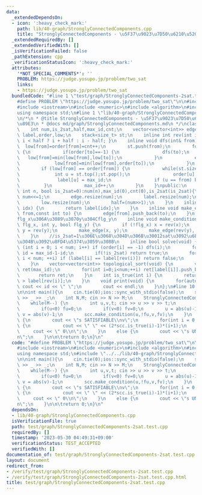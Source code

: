 ```yaml
---
data:
  _extendedDependsOn:
  - icon: ':heavy_check_mark:'
    path: lib/40-graph/StronglyConnectedComponents.cpp
    title: "StronglyConnectedComponents - \u5F37\u9023\u7D50\u6210\u5206\u5206\u89E3"
  _extendedRequiredBy: []
  _extendedVerifiedWith: []
  _isVerificationFailed: false
  _pathExtension: cpp
  _verificationStatusIcon: ':heavy_check_mark:'
  attributes:
    '*NOT_SPECIAL_COMMENTS*': ''
    PROBLEM: https://judge.yosupo.jp/problem/two_sat
    links:
    - https://judge.yosupo.jp/problem/two_sat
  bundledCode: "#line 1 \"test/graph/StronglyConnectedComponents-2sat.test.cpp\"\n\
    #define PROBLEM \"https://judge.yosupo.jp/problem/two_sat\"\n\n#include <vector>\n\
    #include <iostream>\n#include <numeric>\n#include <algorithm>\n#include <stack>\n\
    using namespace std;\n#line 1 \"lib/40-graph/StronglyConnectedComponents.cpp\"\
    \n/*\n * @title StronglyConnectedComponents - \u5F37\u9023\u7D50\u6210\u5206\u5206\
    \u89E3\n * @docs md/graph/StronglyConnectedComponents.md\n */\nclass StronglyConnectedComponents{\n\
    \    int num,is_2sat,half,max_id,cnt;\n    vector<vector<int>> edge;\n    vector<int>\
    \ label,order,low;\n    stack<size_t> st;\n    inline int rev(int i) { return\
    \ i < half ? i + half : i - half; }\n    inline void dfs(int& from) {\n      \
    \  low[from]=order[from]=cnt++;\n        st.push(from);\n        for(int& to:edge[from])\
    \ {\n            if(order[to]==-1) {\n                dfs(to);\n             \
    \   low[from]=min(low[from],low[to]);\n            }\n            else {\n   \
    \             low[from]=min(low[from],order[to]);\n            }\n        }\n\
    \        if (low[from] == order[from]) {\n            while(st.size()) {\n   \
    \             int u = st.top();st.pop();\n                order[u] = num;\n  \
    \              label[u] = max_id;\n                if (u == from) break;\n   \
    \         }\n            max_id++;\n        }\n    }\npublic:\n    StronglyConnectedComponents(const\
    \ int n, bool is_2sat=0):num(n),max_id(0),cnt(0),is_2sat(is_2sat){\n        if(is_2sat)\
    \ num<<=1;\n        edge.resize(num);\n        label.resize(num);\n        order.resize(num,-1);\n\
    \        low.resize(num);\n        half=(num>>1);\n    }\n    inline int operator[](int\
    \ idx) {\n        return label[idx];\n    }\n    inline void make_edge(const int\
    \ from,const int to) {\n        edge[from].push_back(to);\n    }\n    //x\u304C\
    flg_x\u306A\u3089\u3070y\u304Cflg_y\n    inline void make_condition(int x, bool\
    \ flg_x, int y, bool flg_y) {\n        if (!flg_x) x = rev(x);\n        if (!flg_y)\
    \ y = rev(y);\n        make_edge(x, y);\n        make_edge(rev(y), rev(x));\n\
    \    }\n    //is_2sat=1\u306E\u3068\u304D\u306B\u30012sat\u3092\u6E80\u305F\u3059\
    \u304B\u3092\u8FD4\u5374\u3059\u308B\n    inline bool solve(void) {\n        for\
    \ (int i = 0; i < num; i++) if (order[i] == -1) dfs(i);\n        for (int& id:label)\
    \ id = max_id-1-id;\n        if(!is_2sat) return true;\n        for (int i = 0;\
    \ i < num; ++i) if (label[i] == label[rev(i)]) return false;\n        return true;\n\
    \    }\n    vector<vector<int>> topological_sort(void) {\n        vector<vector<int>>\
    \ ret(max_id);\n        for(int i=0;i<num;++i) ret[label[i]].push_back(i);\n \
    \       return ret;\n    }\n    int is_true(int i) {\n        return label[i]\
    \ > label[rev(i)];\n    }\n    void print(void) {\n        for(auto id:label)\
    \ cout << id << \" \";\n        cout << endl;\n    }\n};\n#line 10 \"test/graph/StronglyConnectedComponents-2sat.test.cpp\"\
    \n\nint main(){\n    cin.tie(0);ios::sync_with_stdio(false);\n    string _; cin\
    \ >> _ >> _;\n    int N,M; cin >> N >> M;\n    StronglyConnectedComponents scc(N,1);\n\
    \    while(M--) {\n        int u,v,t; cin >> u >> v >> t;\n        int fu=1,fv=1;\n\
    \        if(u<0) fu=0;\n        if(v<0) fv=0;\n        u = abs(u)-1;\n       \
    \ v = abs(v)-1;\n        scc.make_condition(u,!fu,v,fv);\n    }\n    if(scc.solve())\
    \ {\n        cout << \"s SATISFIABLE\\nv\";\n        for(int i = 0; i < N; ++i)\
    \ {\n            cout << \" \" << (2*scc.is_true(i)-1)*(i+1);\n        }\n   \
    \     cout << \" 0\\n\";\n    }\n    else {\n        cout << \"s UNSATISFIABLE\\\
    n\";\n    }\n\n\treturn 0;\n}\n"
  code: "#define PROBLEM \"https://judge.yosupo.jp/problem/two_sat\"\n\n#include <vector>\n\
    #include <iostream>\n#include <numeric>\n#include <algorithm>\n#include <stack>\n\
    using namespace std;\n#include \"../../lib/40-graph/StronglyConnectedComponents.cpp\"\
    \n\nint main(){\n    cin.tie(0);ios::sync_with_stdio(false);\n    string _; cin\
    \ >> _ >> _;\n    int N,M; cin >> N >> M;\n    StronglyConnectedComponents scc(N,1);\n\
    \    while(M--) {\n        int u,v,t; cin >> u >> v >> t;\n        int fu=1,fv=1;\n\
    \        if(u<0) fu=0;\n        if(v<0) fv=0;\n        u = abs(u)-1;\n       \
    \ v = abs(v)-1;\n        scc.make_condition(u,!fu,v,fv);\n    }\n    if(scc.solve())\
    \ {\n        cout << \"s SATISFIABLE\\nv\";\n        for(int i = 0; i < N; ++i)\
    \ {\n            cout << \" \" << (2*scc.is_true(i)-1)*(i+1);\n        }\n   \
    \     cout << \" 0\\n\";\n    }\n    else {\n        cout << \"s UNSATISFIABLE\\\
    n\";\n    }\n\n\treturn 0;\n}\n"
  dependsOn:
  - lib/40-graph/StronglyConnectedComponents.cpp
  isVerificationFile: true
  path: test/graph/StronglyConnectedComponents-2sat.test.cpp
  requiredBy: []
  timestamp: '2023-05-30 04:49:31+09:00'
  verificationStatus: TEST_ACCEPTED
  verifiedWith: []
documentation_of: test/graph/StronglyConnectedComponents-2sat.test.cpp
layout: document
redirect_from:
- /verify/test/graph/StronglyConnectedComponents-2sat.test.cpp
- /verify/test/graph/StronglyConnectedComponents-2sat.test.cpp.html
title: test/graph/StronglyConnectedComponents-2sat.test.cpp
---
```


